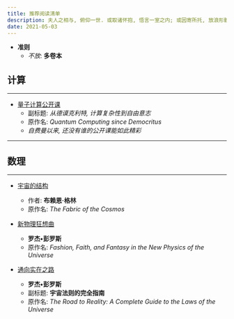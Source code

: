 ```yaml
---
title: 推荐阅读清单
description: 夫人之相与, 俯仰一世. 或取诸怀抱, 悟言一室之内; 或因寄所托, 放浪形骸之外.
date: 2021-05-03
---
```


* **准则**
  - *不放*: **多卷本**

## 计算

------------------

* [量子计算公开课](https://book.douban.com/subject/35467917/)
  - 副标题: *从德谟克利特, 计算复杂性到自由意志*
  - 原作名: *Quantum Computing since Democritus*
  - *自费曼以来, 还没有谁的公开课能如此精彩*

------------------

## 数理

------------------

* [宇宙的结构](https://book.douban.com/subject/30171307/)
  - 作者: **布赖恩·格林**
  - 原作名: *The Fabric of the Cosmos*

* [新物理狂想曲](https://book.douban.com/subject/35412910/)
  - **罗杰•彭罗斯**
  - 原作名: *Fashion, Faith, and Fantasy in the New Physics of the Universe*

* [通向实在之路](https://book.douban.com/subject/25823056/)
  - **罗杰•彭罗斯**
  - 副标题: **宇宙法则的完全指南**
  - 原作名: *The Road to Reality: A Complete Guide to the Laws of the Universe*
